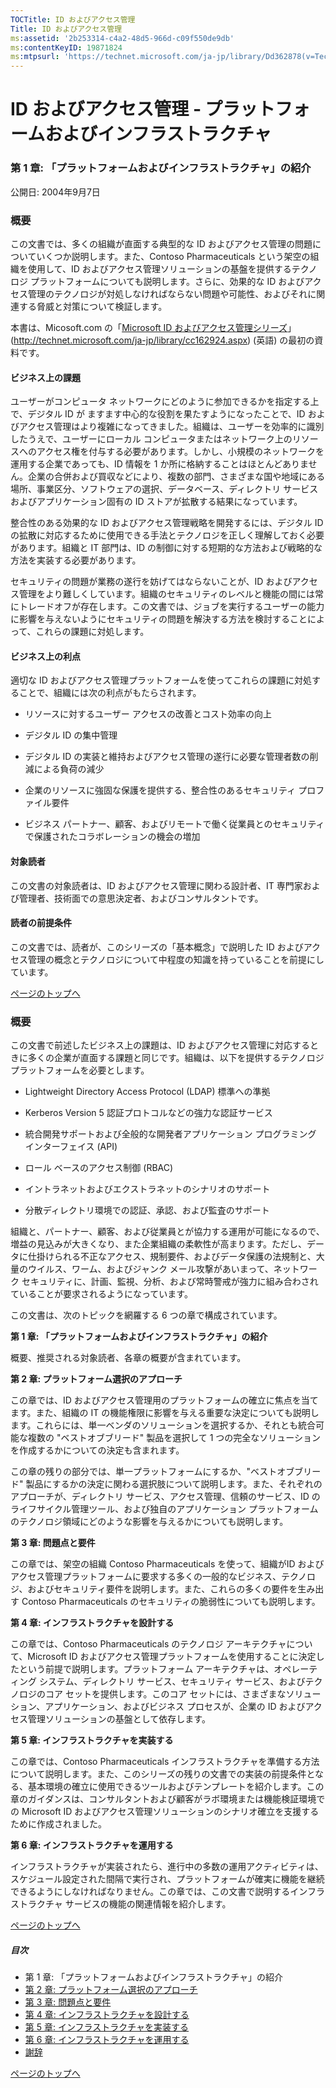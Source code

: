 ```yaml
---
TOCTitle: ID およびアクセス管理
Title: ID およびアクセス管理
ms:assetid: '2b253314-c4a2-48d5-966d-c09f550de9db'
ms:contentKeyID: 19871824
ms:mtpsurl: 'https://technet.microsoft.com/ja-jp/library/Dd362878(v=TechNet.10)'
---
```


ID およびアクセス管理 ‐ プラットフォームおよびインフラストラクチャ
==================================================================

### 第 1 章: 「プラットフォームおよびインフラストラクチャ」の紹介

公開日: 2004年9月7日

### 概要

この文書では、多くの組織が直面する典型的な ID およびアクセス管理の問題についていくつか説明します。また、Contoso Pharmaceuticals という架空の組織を使用して、ID およびアクセス管理ソリューションの基盤を提供するテクノロジ プラットフォームについても説明します。さらに、効果的な ID およびアクセス管理のテクノロジが対処しなければならない問題や可能性、およびそれに関連する脅威と対策について検証します。

本書は、Micosoft.com の「[Microsoft ID およびアクセス管理シリーズ](http://technet.microsoft.com/ja-jp/library/cc162924.aspx)」 (http://technet.microsoft.com/ja-jp/library/cc162924.aspx) (英語) の最初の資料です。

#### ビジネス上の課題

ユーザーがコンピュータ ネットワークにどのように参加できるかを指定する上で、デジタル ID が ますます中心的な役割を果たすようになったことで、ID およびアクセス管理はより複雑になってきました。組織は、ユーザーを効率的に識別したうえで、ユーザーにローカル コンピュータまたはネットワーク上のリソースへのアクセス権を付与する必要があります。しかし、小規模のネットワークを運用する企業であっても、ID 情報を 1 か所に格納することはほとんどありません。企業の合併および買収などにより、複数の部門、さまざまな国や地域にある場所、事業区分、ソフトウェアの選択、データベース、ディレクトリ サービスおよびアプリケーション固有の ID ストアが拡散する結果になっています。

整合性のある効果的な ID およびアクセス管理戦略を開発するには、デジタル ID の拡散に対応するために使用できる手法とテクノロジを正しく理解しておく必要があります。組織と IT 部門は、ID の制御に対する短期的な方法および戦略的な方法を実装する必要があります。

セキュリティの問題が業務の遂行を妨げてはならないことが、ID およびアクセス管理をより難しくしています。組織のセキュリティのレベルと機能の間には常にトレードオフが存在します。この文書では、ジョブを実行するユーザーの能力に影響を与えないようにセキュリティの問題を解決する方法を検討することによって、これらの課題に対処します。

#### ビジネス上の利点

適切な ID およびアクセス管理プラットフォームを使ってこれらの課題に対処することで、組織には次の利点がもたらされます。

-   リソースに対するユーザー アクセスの改善とコスト効率の向上

-   デジタル ID の集中管理

-   デジタル ID の実装と維持およびアクセス管理の遂行に必要な管理者数の削減による負荷の減少

-   企業のリソースに強固な保護を提供する、整合性のあるセキュリティ プロファイル要件

-   ビジネス パートナー、顧客、およびリモートで働く従業員とのセキュリティで保護されたコラボレーションの機会の増加

#### 対象読者

この文書の対象読者は、ID およびアクセス管理に関わる設計者、IT 専門家および管理者、技術面での意思決定者、およびコンサルタントです。

#### 読者の前提条件

この文書では、読者が、このシリーズの「基本概念」で説明した ID およびアクセス管理の概念とテクノロジについて中程度の知識を持っていることを前提にしています。

[](#mainsection)[ページのトップへ](#mainsection)

### 概要

この文書で前述したビジネス上の課題は、ID およびアクセス管理に対応するときに多くの企業が直面する課題と同じです。組織は、以下を提供するテクノロジ プラットフォームを必要とします。

-   Lightweight Directory Access Protocol (LDAP) 標準への準拠

-   Kerberos Version 5 認証プロトコルなどの強力な認証サービス

-   統合開発サポートおよび全般的な開発者アプリケーション プログラミング インターフェイス (API)

-   ロール ベースのアクセス制御 (RBAC)

-   イントラネットおよびエクストラネットのシナリオのサポート

-   分散ディレクトリ環境での認証、承認、および監査のサポート

組織と、パートナー、顧客、および従業員とが協力する運用が可能になるので、増益の見込みが大きくなり、また企業組織の柔軟性が高まります。ただし、データに仕掛けられる不正なアクセス、規制要件、およびデータ保護の法規制と、大量のウイルス、ワーム、およびジャンク メール攻撃があいまって、ネットワーク セキュリティに、計画、監視、分析、および常時警戒が強力に組み合わされていることが要求されるようになっています。

この文書は、次のトピックを網羅する 6 つの章で構成されています。

**第 1 章: 「プラットフォームおよびインフラストラクチャ」の紹介**

概要、推奨される対象読者、各章の概要が含まれています。

**第 2 章: プラットフォーム選択のアプローチ**

この章では、ID およびアクセス管理用のプラットフォームの確立に焦点を当てます。また、組織の IT の機能権限に影響を与える重要な決定についても説明します。これらには、単一ベンダのソリューションを選択するか、それとも統合可能な複数の "ベストオブブリード" 製品を選択して 1 つの完全なソリューションを作成するかについての決定も含まれます。

この章の残りの部分では、単一プラットフォームにするか、"ベストオブブリード" 製品にするかの決定に関わる選択肢について説明します。また、それぞれのアプローチが、ディレクトリ サービス、アクセス管理、信頼のサービス、ID のライフサイクル管理ツール、および独自のアプリケーション プラットフォームのテクノロジ領域にどのような影響を与えるかについても説明します。

**第 3 章: 問題点と要件**

この章では、架空の組織 Contoso Pharmaceuticals を使って、組織がID およびアクセス管理プラットフォームに要求する多くの一般的なビジネス、テクノロジ、およびセキュリティ要件を説明します。また、これらの多くの要件を生み出す Contoso Pharmaceuticals のセキュリティの脆弱性についても説明します。

**第 4 章: インフラストラクチャを設計する**

この章では、Contoso Pharmaceuticals のテクノロジ アーキテクチャについて、Microsoft ID およびアクセス管理プラットフォームを使用することに決定したという前提で説明します。プラットフォーム アーキテクチャは、オペレーティング システム、ディレクトリ サービス、セキュリティ サービス、およびテクノロジのコア セットを提供します。このコア セットには、さまざまなソリューション、アプリケーション、およびビジネス プロセスが、企業の ID およびアクセス管理ソリューションの基盤として依存します。

**第 5 章: インフラストラクチャを実装する**

この章では、Contoso Pharmaceuticals インフラストラクチャを準備する方法について説明します。また、このシリーズの残りの文書での実装の前提条件となる、基本環境の確立に使用できるツールおよびテンプレートを紹介します。この章のガイダンスは、コンサルタントおよび顧客がラボ環境または機能検証環境での Microsoft ID およびアクセス管理ソリューションのシナリオ確立を支援するために作成されました。

**第 6 章: インフラストラクチャを運用する**

インフラストラクチャが実装されたら、進行中の多数の運用アクティビティは、スケジュール設定された間隔で実行され、プラットフォームが確実に機能を継続できるようにしなければなりません。この章では、この文書で説明するインフラストラクチャ サービスの機能の関連情報を紹介します。

[](#mainsection)[ページのトップへ](#mainsection)

##### 目次

-   第 1 章: 「プラットフォームおよびインフラストラクチャ」の紹介
-   [第 2 章: プラットフォーム選択のアプローチ](http://www.microsoft.com/japan/technet/security/guidance/identitymanagement/idmanage/p1plat_1.mspx)
-   [第 3 章: 問題点と要件](http://www.microsoft.com/japan/technet/security/guidance/identitymanagement/idmanage/p1plat_2.mspx)
-   [第 4 章: インフラストラクチャを設計する](http://www.microsoft.com/japan/technet/security/guidance/identitymanagement/idmanage/p1plat_3.mspx)
-   [第 5 章: インフラストラクチャを実装する](http://www.microsoft.com/japan/technet/security/guidance/identitymanagement/idmanage/p1plat_4.mspx)
-   [第 6 章: インフラストラクチャを運用する](http://www.microsoft.com/japan/technet/security/guidance/identitymanagement/idmanage/p1plat_5.mspx)
-   [謝辞](http://www.microsoft.com/japan/technet/security/guidance/identitymanagement/idmanage/p1plat_6.mspx)

[](#mainsection)[ページのトップへ](#mainsection)
